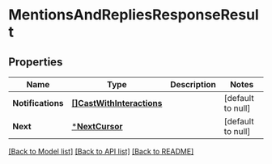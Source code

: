 # MentionsAndRepliesResponseResult

## Properties
Name | Type | Description | Notes
------------ | ------------- | ------------- | -------------
**Notifications** | [**[]CastWithInteractions**](CastWithInteractions.md) |  | [default to null]
**Next** | [***NextCursor**](NextCursor.md) |  | [default to null]

[[Back to Model list]](../README.md#documentation-for-models) [[Back to API list]](../README.md#documentation-for-api-endpoints) [[Back to README]](../README.md)

